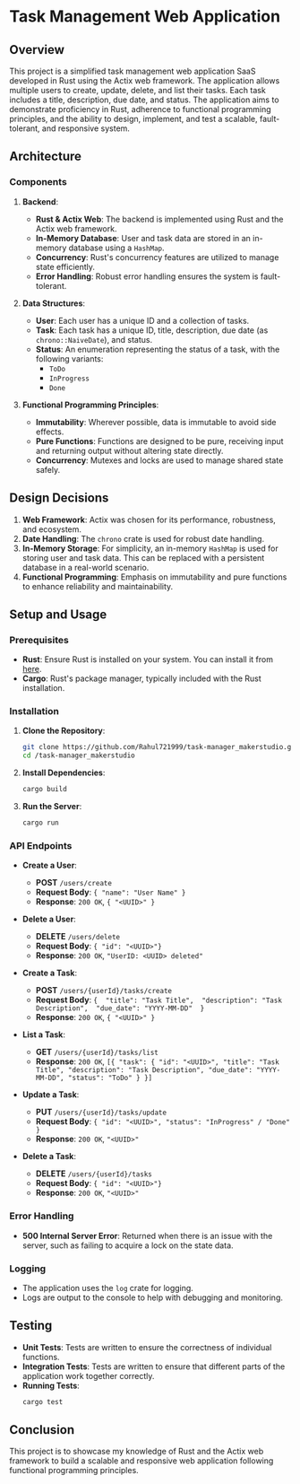 # Task Management Web Application

## Overview

This project is a simplified task management web application SaaS developed in Rust using the Actix web framework. The application allows multiple users to create, update, delete, and list their tasks. Each task includes a title, description, due date, and status. The application aims to demonstrate proficiency in Rust, adherence to functional programming principles, and the ability to design, implement, and test a scalable, fault-tolerant, and responsive system.

## Architecture

### Components

1. **Backend**:
    - **Rust & Actix Web**: The backend is implemented using Rust and the Actix web framework.
    - **In-Memory Database**: User and task data are stored in an in-memory database using a `HashMap`.
    - **Concurrency**: Rust's concurrency features are utilized to manage state efficiently.
    - **Error Handling**: Robust error handling ensures the system is fault-tolerant.

2. **Data Structures**:
    - **User**: Each user has a unique ID and a collection of tasks.
    - **Task**: Each task has a unique ID, title, description, due date (as `chrono::NaiveDate`), and status.
    - **Status**: An enumeration representing the status of a task, with the following variants:
      - `ToDo`
      - `InProgress`
      - `Done`

3. **Functional Programming Principles**:
    - **Immutability**: Wherever possible, data is immutable to avoid side effects.
    - **Pure Functions**: Functions are designed to be pure, receiving input and returning output without altering state directly.
    - **Concurrency**: Mutexes and locks are used to manage shared state safely.

## Design Decisions

1. **Web Framework**: Actix was chosen for its performance, robustness, and ecosystem.
2. **Date Handling**: The `chrono` crate is used for robust date handling.
3. **In-Memory Storage**: For simplicity, an in-memory `HashMap` is used for storing user and task data. This can be replaced with a persistent database in a real-world scenario.
4. **Functional Programming**: Emphasis on immutability and pure functions to enhance reliability and maintainability.

## Setup and Usage

### Prerequisites

- **Rust**: Ensure Rust is installed on your system. You can install it from [here](https://www.rust-lang.org/tools/install).
- **Cargo**: Rust's package manager, typically included with the Rust installation.

### Installation

1. **Clone the Repository**:
    ```sh
    git clone https://github.com/Rahul721999/task-manager_makerstudio.git
    cd /task-manager_makerstudio
    ```

2. **Install Dependencies**:
    ```sh
    cargo build
    ```

3. **Run the Server**:
    ```sh
    cargo run
    ```

### API Endpoints

- **Create a User**:
    - **POST** `/users/create`
    - **Request Body**: `{ "name": "User Name" }`
    - **Response**: `200 OK`, `{ "<UUID>" }`

- **Delete a User**:
    - **DELETE** `/users/delete`
    - **Request Body**: `{ "id": "<UUID>"}`
    - **Response**: `200 OK`, `"UserID: <UUID> deleted"`

- **Create a Task**:
    - **POST** `/users/{userId}/tasks/create`
    - **Request Body**: `{ 
            "title": "Task Title", 
            "description": "Task Description", 
            "due_date": "YYYY-MM-DD" 
        }`
    - **Response**: `200 OK`, `{ "<UUID>" }`

- **List a Task**:
    - **GET** `/users/{userId}/tasks/list`
    - **Response**: `200 OK`, `[{ "task": { "id": "<UUID>", "title": "Task Title", "description": "Task Description", "due_date": "YYYY-MM-DD", "status": "ToDo" } }]`

- **Update a Task**:
    - **PUT** `/users/{userId}/tasks/update`
    - **Request Body**: `{ "id": "<UUID>", "status": "InProgress" / "Done" }`
    - **Response**: `200 OK`, `"<UUID>"`

- **Delete a Task**:
    - **DELETE** `/users/{userId}/tasks`
    - **Request Body**: `{ "id": "<UUID>"}`
    - **Response**: `200 OK`, `"<UUID>"`

### Error Handling

- **500 Internal Server Error**: Returned when there is an issue with the server, such as failing to acquire a lock on the state data.

### Logging

- The application uses the `log` crate for logging.
- Logs are output to the console to help with debugging and monitoring.

## Testing

- **Unit Tests**: Tests are written to ensure the correctness of individual functions.
- **Integration Tests**: Tests are written to ensure that different parts of the application work together correctly.
- **Running Tests**:
    ```sh
    cargo test
    ```

## Conclusion

This project is to showcase my knowledge of Rust and the Actix web framework to build a scalable and responsive web application following functional programming principles.
